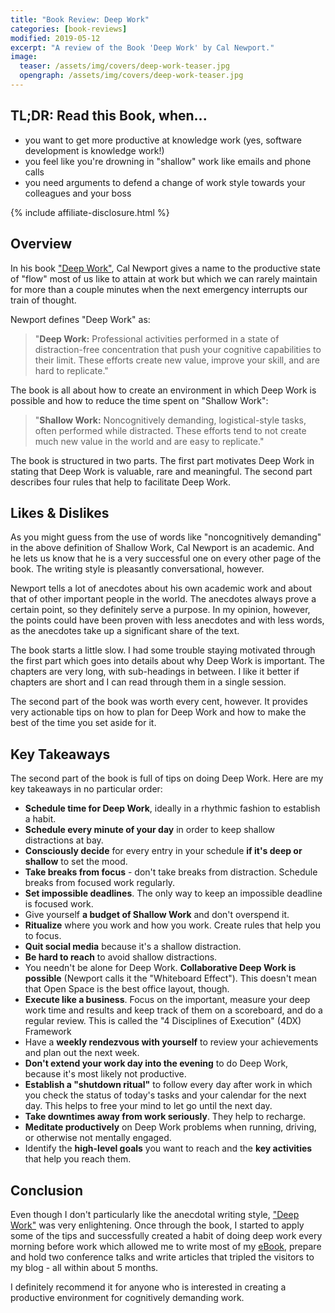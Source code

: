 ```yaml
---
title: "Book Review: Deep Work"
categories: [book-reviews]
modified: 2019-05-12
excerpt: "A review of the Book 'Deep Work' by Cal Newport."
image:
  teaser: /assets/img/covers/deep-work-teaser.jpg
  opengraph: /assets/img/covers/deep-work-teaser.jpg
---
```




## TL;DR: Read this Book, when...

* you want to get more productive at knowledge work (yes, software development is knowledge work!)
* you feel like you're drowning in "shallow" work like emails and phone calls
* you need arguments to defend a change of work style towards your colleagues and your boss

{% include affiliate-disclosure.html %}

## Overview

In his book ["Deep Work"](//www.anrdoezrs.net/click-9137796-13660345?url=https%3A%2F%2Fwww.ebooks.com%2Fcj.asp%3FIID%3D2041699%26fc%3DUS&cjsku=2041699), Cal Newport gives a name to the productive state of "flow" most of us
like to attain at work but which we can rarely maintain for more than a couple minutes when
the next emergency interrupts our train of thought.

Newport defines "Deep Work" as: 

 > "**Deep Work:** Professional activities performed in a state of distraction-free concentration 
 > that push your cognitive capabilities to their limit. These efforts create new value,
 > improve your skill, and are hard to replicate."
 
The book is all about how to create an environment in which Deep Work is possible and
how to reduce the time spent on "Shallow Work":

 > "**Shallow Work:** Noncognitively demanding, logistical-style tasks, often performed
 > while distracted. These efforts tend to not create much new value in the world and
 > are easy to replicate."   

The book is structured in two parts. The first part motivates Deep Work in stating
that Deep Work is valuable, rare and meaningful. The second part describes four rules
that help to facilitate Deep Work. 

## Likes & Dislikes

As you might guess from the use of words like "noncognitively demanding" in the 
above definition of Shallow Work, Cal Newport is an academic. And he lets us know
that he is a very successful one on every other page of the book. The writing style
is pleasantly conversational, however. 

Newport tells a lot
of anecdotes about his own academic work and about that of other important people in
the world. The anecdotes always prove a certain point, so they definitely serve a purpose.
In my opinion, however, the points could have been proven with less anecdotes and with less words,
as the anecdotes take up a significant share of the text. 

The book starts a little slow. I had some trouble staying motivated through the first part
which goes into details about why Deep Work is important. The chapters are very long, with sub-headings in between. I like
it better if chapters are short and I can read through them in a single session. 

The second part of the book was worth every cent, however. It provides very actionable
tips on how to plan for Deep Work and how to make the best of the time you set
aside for it.

## Key Takeaways

The second part of the book is full of tips on doing Deep Work. Here are my key takeaways in no particular order: 

* **Schedule time for Deep Work**, ideally in a rhythmic fashion to establish a habit.
* **Schedule every minute of your day** in order to keep shallow distractions at bay.
* **Consciously decide** for every entry in your schedule **if it's deep or shallow** to set the mood.
* **Take breaks from focus** - don't take breaks from distraction. Schedule breaks from focused work regularly.
* **Set impossible deadlines**. The only way to keep an impossible deadline is focused work.
* Give yourself **a budget of Shallow Work** and don't overspend it.
* **Ritualize** where you work and how you work. Create rules that help you to focus.
* **Quit social media** because it's a shallow distraction.
* **Be hard to reach** to avoid shallow distractions.
* You needn't be alone for Deep Work. **Collaborative Deep Work is possible** (Newport calls it the "Whiteboard Effect").
  This doesn't mean that Open Space is the best office layout, though.
* **Execute like a business**. Focus on the important, measure your deep work time and results and keep track of them on a 
  scoreboard, and do a regular review. This is called the "4 Disciplines of Execution" (4DX) Framework
* Have a **weekly rendezvous with yourself** to review your achievements and plan out the next week. 
* **Don't extend your work day into the evening** to do Deep Work, because it's most likely not productive.
* **Establish a "shutdown ritual"** to follow every day after work in which you check the 
  status of today's tasks and your calendar for the next day. This helps to free your mind
  to let go until the next day.  
* **Take downtimes away from work seriously**. They help to recharge. 
* **Meditate productively** on Deep Work problems when running, driving, or otherwise not mentally engaged.
* Identify the **high-level goals** you want to reach and the **key activities** that help you reach them.

## Conclusion

Even though I don't particularly like the anecdotal writing style, ["Deep Work"](//www.anrdoezrs.net/click-9137796-13660345?url=https%3A%2F%2Fwww.ebooks.com%2Fcj.asp%3FIID%3D2041699%26fc%3DUS&cjsku=2041699) was very enlightening.
Once through the book, I started to apply some of the tips and successfully created a habit
of doing deep work every morning before work which allowed me to write most of my 
[eBook](https://leanpub.com/get-your-hands-dirty-on-clean-architecture), prepare
and hold two conference talks and write articles that tripled the 
visitors to my blog - all within about 5 months.  

I definitely recommend it for anyone who is interested in creating a 
productive environment for cognitively demanding work. 


